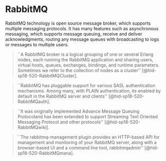 RabbitMQ
========

RabbitMQ technology is open source message broker, which supports
multiple messaging protocols. It has many features such as asynchronous
messaging, which supports message queuing, receive and deliver
acknowledgments, routing any message queues with broadcasting to logs or
messages to multiple users.

> ``A RabbitMQ broker is a logical grouping of one or several Erlang
> nodes, each running the RabbitMQ application and sharing users,
> virtual hosts, queues, exchanges, bindings, and runtime
> parameters. Sometimes we refer to the collection of nodes as a
> cluster'' [@hid-sp18-520-RabbitMQCluster].



> ``RabbitMQ has pluggable support for various SASL authentication
> mechanisms. Among many, with PLAIN authentication, its enabled by
> default in the RabbitMQ server and
> clients'' [@hid-sp18-520-RabbitMQauth].



> ``It was originally implemented Advance Message Queuing Protocoland
> has been extended to support Streaming Text Oriented Messaging
> Protocol and other protocols'' [@hid-sp18-520-RabbitMQwiki].



> ``The rabbitmq-management plugin provides an HTTP-based API for
> management and monitoring of your RabbitMQ server, along with a
> browser-based UI and a command line tool,
> rabbitmqadmin'' [@hid-sp18-520-RabbitMQmana].


